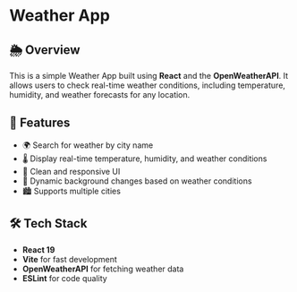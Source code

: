 # Weather App

## 🌦️ Overview
This is a simple Weather App built using **React** and the **OpenWeatherAPI**. It allows users to check real-time weather conditions, including temperature, humidity, and weather forecasts for any location.

## 🚀 Features
- 🌍 Search for weather by city name
- 🌡️ Display real-time temperature, humidity, and weather conditions
- 🎨 Clean and responsive UI
- 🔄 Dynamic background changes based on weather conditions
- 🏙️ Supports multiple cities

## 🛠️ Tech Stack
- **React 19**
- **Vite** for fast development
- **OpenWeatherAPI** for fetching weather data
- **ESLint** for code quality


